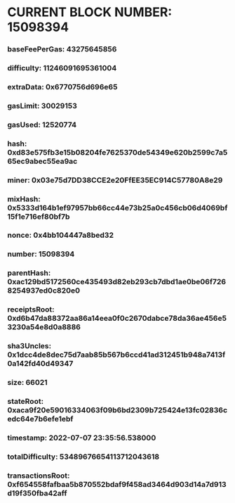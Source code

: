 # CURRENT BLOCK NUMBER: 15098394

### baseFeePerGas: 43275645856
### difficulty: 11246091695361004
### extraData: 0x6770756d696e65
### gasLimit: 30029153
### gasUsed: 12520774
### hash: 0xd83e575fb3e15b08204fe7625370de54349e620b2599c7a565ec9abec55ea9ac
### miner: 0x03e75d7DD38CCE2e20FfEE35EC914C57780A8e29
### mixHash: 0x5333d164b1ef97957bb66cc44e73b25a0c456cb06d4069bf15f1e716ef80bf7b
### nonce: 0x4bb104447a8bed32
### number: 15098394
### parentHash: 0xac129bd5172560ce435493d82eb293cb7dbd1ae0be06f7268254937ed0c820e0
### receiptsRoot: 0xd6b47da88372aa86a14eea0f0c2670dabce78da36ae456e53230a54e8d0a8886
### sha3Uncles: 0x1dcc4de8dec75d7aab85b567b6ccd41ad312451b948a7413f0a142fd40d49347
### size: 66021
### stateRoot: 0xaca9f20e59016334063f09b6bd2309b725424e13fc02836cedc64e7b6efe1ebf
### timestamp: 2022-07-07 23:35:56.538000
### totalDifficulty: 53489676654113712043618
### transactionsRoot: 0xf654558fafbaa5b870552bdaf9f458ad3464d903d14a7d913d19f350fba42aff
